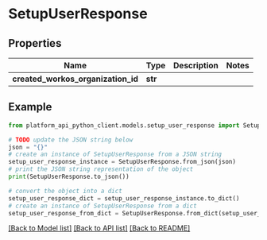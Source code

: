 # SetupUserResponse


## Properties

Name | Type | Description | Notes
------------ | ------------- | ------------- | -------------
**created_workos_organization_id** | **str** |  | 

## Example

```python
from platform_api_python_client.models.setup_user_response import SetupUserResponse

# TODO update the JSON string below
json = "{}"
# create an instance of SetupUserResponse from a JSON string
setup_user_response_instance = SetupUserResponse.from_json(json)
# print the JSON string representation of the object
print(SetupUserResponse.to_json())

# convert the object into a dict
setup_user_response_dict = setup_user_response_instance.to_dict()
# create an instance of SetupUserResponse from a dict
setup_user_response_from_dict = SetupUserResponse.from_dict(setup_user_response_dict)
```
[[Back to Model list]](../README.md#documentation-for-models) [[Back to API list]](../README.md#documentation-for-api-endpoints) [[Back to README]](../README.md)


